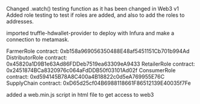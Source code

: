 Changed .watch() testing function as it has been changed in Web3 v1
Added role testing to test if roles are added, and also to add the roles to addresses.

imported truffle-hdwallet-provider to deploy with Infura and make a connection to metamask.

FarmerRole contract: 0xb158a969056350488E48af5451151Cb701b994Ad
DistributorRole contract: 0x45820a1D9B1e63Ad86FDDeb7519ea63309eA9433 
RetailerRole contract: 0x2451874BCa8320976c064aFdDDB50f03101Ad02f
ConsumerRole contract: 0xd594145B78A8C400a4B18822c0d5eA769955E76C
SupplyChain contract: 0xD65d25cf04B6988118661F86512139E40035f7Fe

added a web.min.js script in html file to get access to web3
